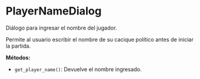 # PlayerNameDialog

Diálogo para ingresar el nombre del jugador.

Permite al usuario escribir el nombre de su cacique político antes de iniciar la partida.

**Métodos:**

-   `get_player_name()`: Devuelve el nombre ingresado.
